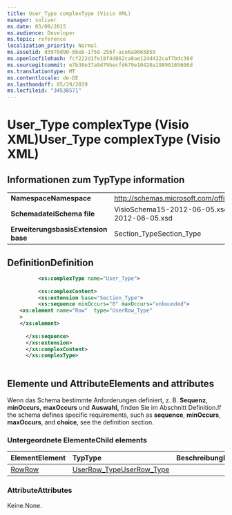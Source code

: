 ```yaml
---
title: User_Type complexType (Visio XML)
manager: soliver
ms.date: 03/09/2015
ms.audience: Developer
ms.topic: reference
localization_priority: Normal
ms.assetid: d3970d90-6beb-1f59-256f-ace6a9865b59
ms.openlocfilehash: fcf222d1fe18f4d862ca8ae124d422caf7bdc36d
ms.sourcegitcommit: e7b38e37a9d79becfd679e10420a19890165606d
ms.translationtype: MT
ms.contentlocale: de-DE
ms.lasthandoff: 05/29/2019
ms.locfileid: "34538571"
---
```

# <a name="user_type-complextype-visio-xml"></a><span data-ttu-id="5eb20-102">User_Type complexType (Visio XML)</span><span class="sxs-lookup"><span data-stu-id="5eb20-102">User_Type complexType (Visio XML)</span></span>

## <a name="type-information"></a><span data-ttu-id="5eb20-103">Informationen zum Typ</span><span class="sxs-lookup"><span data-stu-id="5eb20-103">Type information</span></span>

|||
|:-----|:-----|
|<span data-ttu-id="5eb20-104">**Namespace**</span><span class="sxs-lookup"><span data-stu-id="5eb20-104">**Namespace**</span></span> <br/> |http://schemas.microsoft.com/office/visio/2011/1/core  <br/> |
|<span data-ttu-id="5eb20-105">**Schemadatei**</span><span class="sxs-lookup"><span data-stu-id="5eb20-105">**Schema file**</span></span> <br/> |<span data-ttu-id="5eb20-106">VisioSchema15-2012-06-05.xsd</span><span class="sxs-lookup"><span data-stu-id="5eb20-106">VisioSchema15-2012-06-05.xsd</span></span>  <br/> |
|<span data-ttu-id="5eb20-107">**Erweiterungsbasis**</span><span class="sxs-lookup"><span data-stu-id="5eb20-107">**Extension base**</span></span> <br/> |<span data-ttu-id="5eb20-108">Section_Type</span><span class="sxs-lookup"><span data-stu-id="5eb20-108">Section_Type</span></span>  <br/> |
   
## <a name="definition"></a><span data-ttu-id="5eb20-109">Definition</span><span class="sxs-lookup"><span data-stu-id="5eb20-109">Definition</span></span>

```XML
          <xs:complexType name="User_Type">
          
          <xs:complexContent>
          <xs:extension base="Section_Type">
          <xs:sequence minOccurs="0" maxOccurs="unbounded">
    <xs:element name="Row"  type="UserRow_Type"
    >
    </xs:element>
    
      </xs:sequence>
      </xs:extension>
      </xs:complexContent>
      </xs:complexType>
      
```

## <a name="elements-and-attributes"></a><span data-ttu-id="5eb20-110">Elemente und Attribute</span><span class="sxs-lookup"><span data-stu-id="5eb20-110">Elements and attributes</span></span>

<span data-ttu-id="5eb20-111">Wenn das Schema bestimmte Anforderungen definiert, z. B. **Sequenz**, **minOccurs,** **maxOccurs** und **Auswahl,** finden Sie im Abschnitt Definition.</span><span class="sxs-lookup"><span data-stu-id="5eb20-111">If the schema defines specific requirements, such as **sequence**, **minOccurs**, **maxOccurs**, and **choice**, see the definition section.</span></span> 
  
### <a name="child-elements"></a><span data-ttu-id="5eb20-112">Untergeordnete Elemente</span><span class="sxs-lookup"><span data-stu-id="5eb20-112">Child elements</span></span>

|<span data-ttu-id="5eb20-113">**Element**</span><span class="sxs-lookup"><span data-stu-id="5eb20-113">**Element**</span></span>|<span data-ttu-id="5eb20-114">**Typ**</span><span class="sxs-lookup"><span data-stu-id="5eb20-114">**Type**</span></span>|<span data-ttu-id="5eb20-115">**Beschreibung**</span><span class="sxs-lookup"><span data-stu-id="5eb20-115">**Description**</span></span>|
|:-----|:-----|:-----|
|[<span data-ttu-id="5eb20-116">Row</span><span class="sxs-lookup"><span data-stu-id="5eb20-116">Row</span></span>](row-element-user-defined-cells-sectionvisio-xml.md) <br/> |[<span data-ttu-id="5eb20-117">UserRow_Type</span><span class="sxs-lookup"><span data-stu-id="5eb20-117">UserRow_Type</span></span>](userrow_type-complextypevisio-xml.md) <br/> ||
   
### <a name="attributes"></a><span data-ttu-id="5eb20-118">Attribute</span><span class="sxs-lookup"><span data-stu-id="5eb20-118">Attributes</span></span>

<span data-ttu-id="5eb20-119">Keine.</span><span class="sxs-lookup"><span data-stu-id="5eb20-119">None.</span></span>
  

